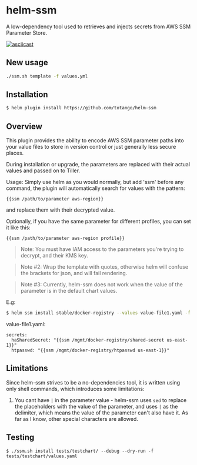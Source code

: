 # helm-ssm
A low-dependency tool used to retrieves and injects secrets from AWS SSM Parameter Store.

[![asciicast](https://asciinema.org/a/247712.svg)](https://asciinema.org/a/247712)

## New usage
```bash
./ssm.sh template -f values.yml
```

## Installation
```bash
$ helm plugin install https://github.com/totango/helm-ssm
```

## Overview
This plugin provides the ability to encode AWS SSM parameter paths into your
value files to store in version control or just generally less secure places.

During installation or upgrade, the parameters are replaced with their actual values
and passed on to Tiller.

Usage:
Simply use helm as you would normally, but add 'ssm' before any command,
the plugin will automatically search for values with the pattern:
```
{{ssm /path/to/parameter aws-region}}
```
and replace them with their decrypted value.

Optionally, if you have the same parameter for different profiles, you can set it like this:
```
{{ssm /path/to/parameter aws-region profile}}
```


>Note: You must have IAM access to the parameters you're trying to decrypt, and their KMS key.

>Note #2: Wrap the template with quotes, otherwise helm will confuse the brackets for json, and will fail rendering.

>Note #3: Currently, helm-ssm does not work when the value of the parameter is in the default chart values.

E.g:
```bash
$ helm ssm install stable/docker-registry --values value-file1.yaml -f value-file2.yaml
```

value-file1.yaml:
```
secrets:
  haSharedSecret: "{{ssm /mgmt/docker-registry/shared-secret us-east-1}}"
  htpasswd: "{{ssm /mgmt/docker-registry/htpasswd us-east-1}}"
```

## Limitations
Since helm-ssm strives to be a no-dependencies tool, it is written using only shell commands, which introduces some limitations:

1. You cant have `|` in the parameter value - helm-ssm uses `sed` to replace the placeholders with the value of the parameter, and uses `|` as the delimiter, which means the value of the parameter can't also have it. As far as I know, other special characters are allowed.

## Testing
```
$ ./ssm.sh install tests/testchart/ --debug --dry-run -f tests/testchart/values.yaml
```

